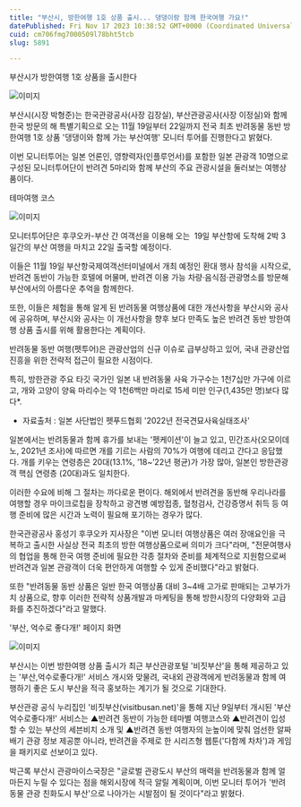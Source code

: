 ```yaml
---
title: "부산시, 방한여행 1호 상품 출시... 댕댕이랑 함께 한국여행 가요!"
datePublished: Fri Nov 17 2023 10:38:52 GMT+0000 (Coordinated Universal Time)
cuid: cm706fmg7000509l78bht5tcb
slug: 5891

---
```



부산시가 방한여행 1호 상품을 출시한다

![이미지](https://cdn.hashnode.com/res/hashnode/image/upload/v1739259886692/9f9e9ce1-5389-47a1-a459-2ec03e58dad7.png)

부산시(시장 박형준)는 한국관광공사(사장 김장실), 부산관광공사(사장 이정실)와 함께 한국 방문의 해 특별기획으로 오는 11월 19일부터 22일까지 전국 최초 반려동물 동반 방한여행 1호 상품 '댕댕이와 함께 가는 부산여행' 모니터 투어를 진행한다고 밝혔다.

이번 모니터투어는 일본 언론인, 영향력자(인플루언서)를 포함한 일본 관광객 10명으로 구성된 모니터투어단이 반려견 5마리와 함께 부산의 주요 관광시설을 둘러보는 여행상품이다.

테마여행 코스

![이미지](https://cdn.hashnode.com/res/hashnode/image/upload/v1739259888814/5f97630a-b1f0-4338-9b55-72c90d3e3b02.png)

모니터투어단은 후쿠오카-부산 간 여객선을 이용해 오는  19일 부산항에 도착해 2박 3일간의 부산 여행을 마치고 22일 출국할 예정이다.

이들은 11월 19일 부산항국제여객선터미널에서 개최 예정인 환대 행사 참석을 시작으로, 반려견 동반이 가능한 호텔에 머물며, 반려견 이용 가능 차량·음식점·관광명소를 방문해 부산에서의 아름다운 추억을 함께한다.

또한, 이들은 체험을 통해 알게 된 반려동물 여행상품에 대한 개선사항을 부산시와 공사에 공유하며, 부산시와 공사는 이 개선사항을 향후 보다 만족도 높은 반려견 동반 방한여행 상품 출시를 위해 활용한다는 계획이다.

반려동물 동반 여행(펫투어)은 관광산업의 신규 이슈로 급부상하고 있어, 국내 관광산업 진흥을 위한 전략적 접근이 필요한 시점이다.

특히, 방한관광 주요 타깃 국가인 일본 내 반려동물 사육 가구수는 1천7십만 가구에 이르고, 개와 고양이 양육 마리수는 약 1천6백만 마리로 15세 미만 인구(1,435만 명)보다 많다*.

* 자료출처 : 일본 사단법인 펫푸드협회 '2022년 전국견묘사육실태조사'

일본에서는 반려동물과 함께 휴가를 보내는 '펫케이션'이 늘고 있고, 민간조사(오모이데노, 2021년 조사)에 따르면 개를 기르는 사람의 70%가 여행에 데리고 간다고 응답했다. 개를 키우는 연령층은 20대(13.1%, ’18~’22년 평균)가 가장 많아, 일본인 방한관광객 핵심 연령층 (20대)과도 일치한다.

이러한 수요에 비해 그 절차는 까다로운 편이다. 해외에서 반려견을 동반해 우리나라를 여행할 경우 마이크로칩을 장착하고 광견병 예방접종, 혈청검사, 건강증명서 취득 등 여행 준비에 많은 시간과 노력이 필요해 포기하는 경우가 많다.

한국관광공사 홍성기 후쿠오카 지사장은 "이번 모니터 여행상품은 여러 장애요인을 극복하고 출시한 사실상 전국 최초의 방한 여행상품으로써 의미가 크다"라며, "전문여행사의 협업을 통해 한국 여행 준비에 필요한 각종 절차와 준비를 체계적으로 지원함으로써 반려견과 일본 관광객이 더욱 편안하게 여행할 수 있게 준비했다"라고 밝혔다.

또한 "반려동물 동반 상품은 일반 한국 여행상품 대비 3~4배 고가로 판매되는 고부가가치 상품으로, 향후 이러한 전략적 상품개발과 마케팅을 통해 방한시장의 다양화와 고급화를 추진하겠다"라고 말했다.

'부산, 억수로 좋다개!' 페이지 화면

![이미지](https://cdn.hashnode.com/res/hashnode/image/upload/v1739259891122/8f2c0238-b781-4781-a72d-8f89d36d3b7c.png)

부산시는 이번 방한여행 상품 출시가 최근 부산관광포털 '비짓부산'을 통해 제공하고 있는 '부산,억수로좋다개!' 서비스 개시와 맞물려, 국내외 관광객에게 반려동물과 함께 여행하기 좋은 도시 부산을 적극 홍보하는 계기가 될 것으로 기대한다.

부산관광 공식 누리집인 '비짓부산(visitbusan.net)'을 통해 지난 9일부터 개시된 '부산억수로좋다개!' 서비스는 ▲반려견 동반이 가능한 테마별 여행코스와 ▲반려견이 입성할 수 있는 부산의 세븐비치 소개 및 ▲반려견 동반 여행자의 눈높이에 맞춰 엄선한 알짜배기 관광 정보 제공뿐 아니라, 반려견을 주제로 한 시리즈형 웹툰('다함께 차차')과 게임을 패키지로 선보이고 있다.

박근록 부산시 관광마이스국장은 "글로벌 관광도시 부산의 매력을 반려동물과 함께 얼마든지 누릴 수 있다는 점을 해외시장에 적극 알릴 계획이며, 이번 모니터 투어가 '반려동물 관광 친화도시 부산'으로 나아가는 시발점이 될 것이다"라고 밝혔다.